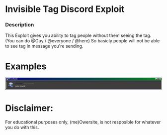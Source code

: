 # Invisible Tag Discord Exploit
### Description
This Exploit gives you ability to tag people without them seeing the tag. (You can do @Guy / @everyone / @here)
So basicly people will not be able to see tag in message you're sending.

# Examples
![Example](example.png)

# Disclaimer:
For educational purposes only, (me)Owersite, is not resposible for whatever you do with this.
